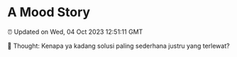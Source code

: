 # A Mood Story

⏰ Updated on Wed, 04 Oct 2023 12:51:11 GMT

💭 Thought: Kenapa ya kadang solusi paling sederhana justru yang terlewat?

